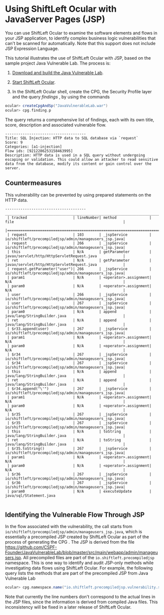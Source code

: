 # Using ShiftLeft Ocular with JavaServer Pages (JSP)

You can use ShiftLeft Ocular to examine the software elements and flows in your JSP application, to identify complex business logic vulnerabilities that can't be scanned for automatically. Note that this support does not include JSP Expression Language. 

This tutorial illustrates the use of ShiftLeft Ocular with JSP, based on the sample project Java Vulnerable Lab. The process is:

1. [Download and build the Java Vulnerable Lab](https://github.com/CSPF-Founder/JavaVulnerableLab).

2. [Start ShiftLeft Ocular](../getting-started/starting.md).

3. In the ShiftLeft Ocular shell, create the CPG, the Security Profile layer and the query _findings_ , by using the  commands

```scala
ocular> createCpgAndSp("JavaVulnerableLab.war")
ocular> cpg.finding.p 
```

The query returns a comprehensive list of findings, each with its own title, score, description and associated vulnerable flow. 

```
-------------------------------------
Title: SQL Injection: HTTP data to SQL database via `request` 
Score: 9
Categories: [a1-injection]
Flow ids: [9212286253158463995]
Description: HTTP data is used in a SQL query without undergoing escaping or validation. This could allow an attacker to read sensitive data from the database, modify its content or gain control over the server.
```

## Countermeasures

This vulnerability can be prevented by using prepared statements on the HTTP data.

```
-------------------------------------
_________________________________________________________________________________________________________________________
 | tracked                     | lineNumber| method               | file                                                  |
 |========================================================================================================================|
 | request                     | 103       | _jspService          | io/shiftleft/precompiledjsp/admin/manageusers_jsp.java|
 | request                     | 266       | _jspService          | io/shiftleft/precompiledjsp/admin/manageusers_jsp.java|
 | this                        | N/A       | getParameter         | javax/servlet/http/HttpServletRequest.java            |
 | ret                         | N/A       | getParameter         | javax/servlet/http/HttpServletRequest.java            |
 | request.getParameter("user")| 266       | _jspService          | io/shiftleft/precompiledjsp/admin/manageusers_jsp.java|
 | param1                      | N/A       | <operator>.assignment| N/A                                                   |
 | param0                      | N/A       | <operator>.assignment| N/A                                                   |
 | user                        | 266       | _jspService          | io/shiftleft/precompiledjsp/admin/manageusers_jsp.java|
 | user                        | 267       | _jspService          | io/shiftleft/precompiledjsp/admin/manageusers_jsp.java|
 | param0                      | N/A       | append               | java/lang/StringBuilder.java                          |
 | ret                         | N/A       | append               | java/lang/StringBuilder.java                          |
 | $r33.append(user)           | 267       | _jspService          | io/shiftleft/precompiledjsp/admin/manageusers_jsp.java|
 | param1                      | N/A       | <operator>.assignment| N/A                                                   |
 | param0                      | N/A       | <operator>.assignment| N/A                                                   |
 | $r34                        | 267       | _jspService          | io/shiftleft/precompiledjsp/admin/manageusers_jsp.java|
 | $r34                        | 267       | _jspService          | io/shiftleft/precompiledjsp/admin/manageusers_jsp.java|
 | this                        | N/A       | append               | java/lang/StringBuilder.java                          |
 | ret                         | N/A       | append               | java/lang/StringBuilder.java                          |
 | $r34.append("\'")           | 267       | _jspService          | io/shiftleft/precompiledjsp/admin/manageusers_jsp.java|
 | param1                      | N/A       | <operator>.assignment| N/A                                                   |
 | param0                      | N/A       | <operator>.assignment| N/A                                                   |
 | $r35                        | 267       | _jspService          | io/shiftleft/precompiledjsp/admin/manageusers_jsp.java|
 | $r35                        | 267       | _jspService          | io/shiftleft/precompiledjsp/admin/manageusers_jsp.java|
 | this                        | N/A       | toString             | java/lang/StringBuilder.java                          |
 | ret                         | N/A       | toString             | java/lang/StringBuilder.java                          |
 | $r35.toString()             | 267       | _jspService          | io/shiftleft/precompiledjsp/admin/manageusers_jsp.java|
 | param1                      | N/A       | <operator>.assignment| N/A                                                   |
 | param0                      | N/A       | <operator>.assignment| N/A                                                   |
 | $r36                        | 267       | _jspService          | io/shiftleft/precompiledjsp/admin/manageusers_jsp.java|
 | $r36                        | 267       | _jspService          | io/shiftleft/precompiledjsp/admin/manageusers_jsp.java|
 | param0                      | N/A       | executeUpdate        | java/sql/Statement.java 
 
```

## Identifying the Vulnerable Flow Through JSP

In the flow associated with the vulnerability, the call starts from `io/shiftleft/precompiledjsp/admin/manageusers_jsp.java`, which is essentially a precompiled JSP created by ShiftLeft Ocular as part of the process of generating the CPG . The JSP is derived from the file https://github.com/CSPF-Founder/JavaVulnerableLab/blob/master/src/main/webapp/admin/manageusers.jsp. All precompiled files are part of the `io.shiftleft.precompiledjsp` namespace. This is one way to identify and audit JSP-only methods while investigating data flows using ShiftLeft Ocular. For example, the following query lists the methods that are part of the precompiled JSP from Java Vulnerable Lab

```scala
ocular> cpg.namespace.name("io.shiftleft.precompiledjsp.vulnerability.sqli").method.fullName.l
```

Note that currently the line numbers don't correspond to the actual lines in the JSP files, since the information is derived from compiled Java files. This inconsistency will be fixed in a later release of ShiftLeft Ocular.
